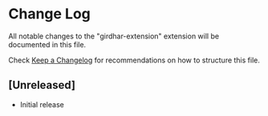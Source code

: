 # Change Log

All notable changes to the "girdhar-extension" extension will be documented in this file.

Check [Keep a Changelog](http://keepachangelog.com/) for recommendations on how to structure this file.

## [Unreleased]

- Initial release